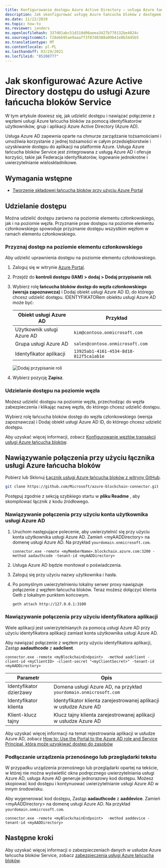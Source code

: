 ```yaml
---
title: Konfigurowanie dostępu Azure Active Directory — usługa Azure łańcucha bloków
description: Jak skonfigurować usługę Azure łańcucha bloków z dostępem Azure Active Directory
ms.date: 11/22/2019
ms.topic: how-to
ms.reviewer: janders
ms.openlocfilehash: 337d01abc51d310d06aeea3427b770132be4824c
ms.sourcegitcommit: f28ebb95ae9aaaff3f87d8388a09b41e0b3445b5
ms.translationtype: MT
ms.contentlocale: pl-PL
ms.lasthandoff: 03/29/2021
ms.locfileid: "85208777"
---
```

# <a name="how-to-configure-azure-active-directory-access-for-azure-blockchain-service"></a>Jak skonfigurować Azure Active Directory dostępu do usługi Azure łańcucha bloków Service

W tym artykule dowiesz się, jak udzielić dostępu i nawiązać połączenie z węzłami usługi Azure łańcucha bloków za pomocą identyfikatorów użytkowników, grup i aplikacji Azure Active Directory (Azure AD).

Usługa Azure AD zapewnia oparte na chmurze zarządzanie tożsamościami i umożliwia korzystanie z jednej tożsamości w całym przedsiębiorstwie i uzyskiwanie dostępu do aplikacji na platformie Azure. Usługa Azure łańcucha bloków Service jest zintegrowana z usługą Azure AD i oferuje korzyści, takie jak Federacja identyfikatorów, logowanie jednokrotne i uwierzytelnianie wieloskładnikowe.

## <a name="prerequisites"></a>Wymagania wstępne

* [Tworzenie składowej łańcucha bloków przy użyciu Azure Portal](create-member.md)

## <a name="grant-access"></a>Udzielanie dostępu

Można udzielić dostępu zarówno na poziomie elementu członkowskiego, jak i na poziomie węzła. Przyznanie praw dostępu na poziomie elementu członkowskiego spowoduje przyznanie dostępu wszystkim węzłom w ramach elementu członkowskiego.

### <a name="grant-member-level-access"></a>Przyznaj dostęp na poziomie elementu członkowskiego

Aby udzielić uprawnienia dostępu na poziomie elementu członkowskiego.

1. Zaloguj się w witrynie [Azure Portal](https://portal.azure.com).
1. Przejdź do **kontroli dostępu (IAM) > dodaj > Dodaj przypisanie roli**.
1. Wybierz rolę **łańcucha bloków dostęp do węzła członkowskiego (wersja zapoznawcza)** i Dodaj obiekt usługi Azure AD ID, do którego chcesz udzielić dostępu. IDENTYFIKATORem obiektu usługi Azure AD może być:

    | Obiekt usługi Azure AD | Przykład |
    |-----------------|---------|
    | Użytkownik usługi Azure AD   | `kim@contoso.onmicrosoft.com` |
    | Grupa usługi Azure AD  | `sales@contoso.onmicrosoft.com` |
    | Identyfikator aplikacji  | `13925ab1-4161-4534-8d18-812f5ca1ab1e` |

    ![Dodaj przypisanie roli](./media/configure-aad/add-role-assignment.png)

1. Wybierz pozycję **Zapisz**.

### <a name="grant-node-level-access"></a>Udzielanie dostępu na poziomie węzła

Możesz udzielić dostępu na poziomie węzła, przechodząc do węzła zabezpieczenia i klikając nazwę węzła, do którego chcesz udzielić dostępu.

Wybierz rolę łańcucha bloków dostęp do węzła członkowskiego (wersja zapoznawcza) i Dodaj obiekt usługi Azure AD ID, do którego chcesz udzielić dostępu.

Aby uzyskać więcej informacji, zobacz [Konfigurowanie węzłów transakcji usługi Azure łańcucha bloków](configure-transaction-nodes.md#azure-active-directory-access-control).

## <a name="connect-using-azure-blockchain-connector"></a>Nawiązywanie połączenia przy użyciu łącznika usługi Azure łańcucha bloków

Pobierz lub Sklonuj [Łącznik usługi Azure łańcucha bloków z witryny GitHub](https://github.com/Microsoft/azure-blockchain-connector/).

```bash
git clone https://github.com/Microsoft/azure-blockchain-connector.git
```

Postępuj zgodnie z sekcją szybkiego startu w **pliku Readme** , aby skompilować łącznik z kodu źródłowego.

### <a name="connect-using-an-azure-ad-user-account"></a>Nawiązywanie połączenia przy użyciu konta użytkownika usługi Azure AD

1. Uruchom następujące polecenie, aby uwierzytelnić się przy użyciu konta użytkownika usługi Azure AD. Zamień \<myAADDirectory\> na domenę usługi Azure AD. Na przykład `yourdomain.onmicrosoft.com`.

    ```
    connector.exe -remote <myMemberName>.blockchain.azure.com:3200 -method aadauthcode -tenant-id <myAADDirectory> 
    ```

1. Usługa Azure AD będzie monitował o poświadczenia.
1. Zaloguj się przy użyciu nazwy użytkownika i hasła.
1. Po pomyślnym uwierzytelnieniu lokalny serwer proxy nawiązuje połączenie z węzłem łańcucha bloków. Teraz możesz dołączyć klienta Geth z lokalnym punktem końcowym.

    ```bash
    geth attach http://127.0.0.1:3100
    ```

### <a name="connect-using-an-application-id"></a>Nawiązywanie połączenia przy użyciu identyfikatora aplikacji

Wiele aplikacji jest uwierzytelnianych za pomocą usługi Azure AD przy użyciu identyfikatora aplikacji zamiast konta użytkownika usługi Azure AD.

Aby nawiązać połączenie z węzłem przy użyciu identyfikatora aplikacji, Zastąp **aadauthcode** z **aadclient**.

```
connector.exe -remote <myBlockchainEndpoint>  -method aadclient -client-id <myClientID> -client-secret "<myClientSecret>" -tenant-id <myAADDirectory>
```

| Parametr | Opis |
|-----------|-------------|
| Identyfikator dzierżawy | Domena usługi Azure AD, na przykład `yourdomain.onmicrosoft.com`
| Identyfikator klienta | Identyfikator klienta zarejestrowanej aplikacji w usłudze Azure AD
| Klient-klucz tajny | Klucz tajny klienta zarejestrowanej aplikacji w usłudze Azure AD

Aby uzyskać więcej informacji na temat rejestrowania aplikacji w usłudze Azure AD, zobacz [How to: Use the Portal to the Azure AD role and Service Principal, która może uzyskiwać dostęp do zasobów](../../active-directory/develop/howto-create-service-principal-portal.md)

### <a name="connect-a-mobile-device-or-text-browser"></a>Podłączanie urządzenia przenośnego lub przeglądarki tekstu

W przypadku urządzenia przenośnego lub przeglądarki opartej na tekście, w której nie można wyświetlić okna podręcznego uwierzytelniania usługi Azure AD, usługa Azure AD generuje jednorazowy kod dostępu. Możesz skopiować kod dostępu i kontynuować uwierzytelnianie usługi Azure AD w innym środowisku.

Aby wygenerować kod dostępu, Zastąp **aadauthcode** z **aaddevice**. Zamień \<myAADDirectory\> na domenę usługi Azure AD. Na przykład `yourdomain.onmicrosoft.com`.

```
connector.exe -remote <myBlockchainEndpoint>  -method aaddevice -tenant-id <myAADDirectory>
```

## <a name="next-steps"></a>Następne kroki

Aby uzyskać więcej informacji o zabezpieczeniach danych w usłudze Azure łańcucha bloków Service, zobacz [zabezpieczenia usługi Azure łańcucha bloków](data-security.md).